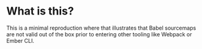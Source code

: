 # What is this?

This is a minimal reproduction where that illustrates that Babel sourcemaps are not valid out of the box prior to entering other tooling like Webpack or Ember CLI.
